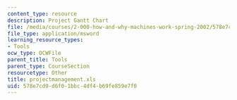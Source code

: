 ```yaml
---
content_type: resource
description: Project Gantt Chart
file: /media/courses/2-000-how-and-why-machines-work-spring-2002/578e7cd9d6f01bbc4df4b69fe859e7f0_projectmanagement.xls
file_type: application/msword
learning_resource_types:
- Tools
ocw_type: OCWFile
parent_title: Tools
parent_type: CourseSection
resourcetype: Other
title: projectmanagement.xls
uid: 578e7cd9-d6f0-1bbc-4df4-b69fe859e7f0
---
```

